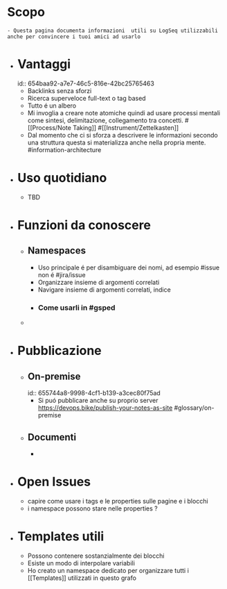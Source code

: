 # Scopo
	- Questa pagina documenta informazioni  utili su LogSeq utilizzabili anche per convincere i tuoi amici ad usarlo
- # Vantaggi
  id:: 654baa92-a7e7-46c5-816e-42bc25765463
	- Backlinks senza sforzi
	- Ricerca superveloce full-text o tag based
	- Tutto é un albero
	- Mi invoglia a creare note atomiche quindi ad usare processi mentali come sintesi, delimitazione, collegamento tra concetti. #[[Process/Note Taking]] #[[Instrument/Zettelkasten]]
	- Dal momento che ci si sforza a descrivere le informazioni secondo una struttura questa si materializza anche nella propria mente. #information-architecture
- # Uso quotidiano
	- TBD
- # Funzioni da conoscere
	- ## Namespaces
		- Uso principale é per disambiguare dei nomi, ad esempio #issue non é #jira/issue
		- Organizzare insieme di argomenti correlati
		- Navigare insieme di argomenti correlati, indice
		- ### Come usarli in #gsped
	-
- # Pubblicazione
	- ## On-premise
	  id:: 655744a8-9998-4cf1-b139-a3cec80f75ad
		- Si puó pubblicare anche su proprio server https://devops.bike/publish-your-notes-as-site #glossary/on-premise
	- ## Documenti
		-
- # Open Issues
	- capire come usare i tags e le properties sulle pagine e i blocchi
	- i namespace possono stare nelle properties ?
- # Templates utili
	- Possono contenere sostanzialmente dei blocchi
	- Esiste un modo di interpolare variabili
	- Ho creato un namespace dedicato per organizzare tutti i [[Templates]] utilizzati in questo grafo